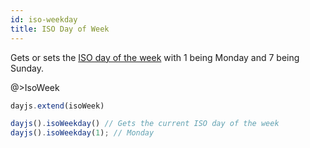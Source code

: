 ```yaml
---
id: iso-weekday
title: ISO Day of Week 
---
```


Gets or sets the [ISO day of the week](https://en.wikipedia.org/wiki/ISO_week_date) with 1 being Monday and 7 being Sunday.

@>IsoWeek

```javascript
dayjs.extend(isoWeek)

dayjs().isoWeekday() // Gets the current ISO day of the week
dayjs().isoWeekday(1); // Monday
```
